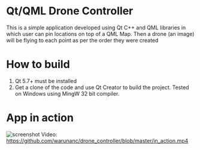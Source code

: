 # Qt/QML Drone Controller
This is a simple application developed using Qt C++ and QML libraries in which user can pin locations on top of a QML Map. Then a drone (an image) will be flying to each point as per the order they were created

# How to build
1. Qt 5.7+ must be installed
2. Get a clone of the code and use Qt Creator to build the project. Tested on Windows using MingW 32 bit compiler.

# App in action
![screenshot](https://github.com/warunanc/drone_controller/blob/master/final_image.png)
Video: https://github.com/warunanc/drone_controller/blob/master/in_action.mp4

